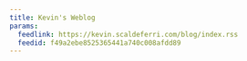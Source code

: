 ```yaml
---
title: Kevin's Weblog
params:
  feedlink: https://kevin.scaldeferri.com/blog/index.rss
  feedid: f49a2ebe8525365441a740c008afdd89
---
```

